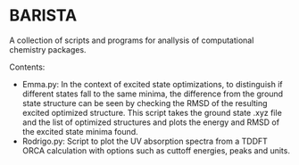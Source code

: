# BARISTA 

A collection of scripts and programs for anallysis of computational chemistry packages.

Contents:
 - Emma.py: In the context of excited state optimizations, to distinguish if different states fall to the same minima, the difference from the ground state structure can be seen by checking the RMSD of the resulting excited optimized structure. This script takes the ground state .xyz file and the list of optimized structures and plots the energy and RMSD of the excited state minima found. 
 - Rodrigo.py: Script to plot the UV absorption spectra from a TDDFT ORCA calculation with options such as cuttoff energies, peaks and units.  
